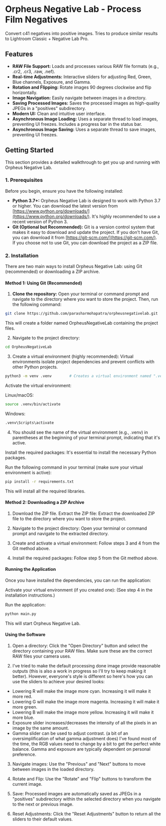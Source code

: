# Orpheus Negative Lab - Process Film Negatives

Convert c41 negatives into positive images. Tries to produce similar results to Lightroom Classic + Negative Lab Pro.

## Features

* **RAW File Support:** Loads and processes various RAW file formats (e.g., .cr2, .cr3, .raw, .nef).
* **Real-time Adjustments:** Interactive sliders for adjusting Red, Green, Blue channels, Exposure, and Gamma.
* **Rotation and Flipping:** Rotate images 90 degrees clockwise and flip horizontally.
* **Image Navigation:** Easily navigate between images in a directory.
* **Saving Processed Images:** Saves the processed images as high-quality JPEGs in a "positives" subdirectory.
* **Modern UI:** Clean and intuitive user interface.
* **Asynchronous Image Loading:** Uses a separate thread to load images, preventing UI freezes. Includes a progress bar in the status bar.
* **Asynchronous Image Saving:** Uses a separate thread to save images, preventing UI freezes.

## Getting Started

This section provides a detailed walkthrough to get you up and running with Orpheus Negative Lab.

### 1. Prerequisites

Before you begin, ensure you have the following installed:

* **Python 3.7+:**  Orpheus Negative Lab is designed to work with Python 3.7 or higher. You can download the latest version from [https://www.python.org/downloads/](https://www.python.org/downloads/).  It's highly recommended to use a recent version of Python 3.
* **Git (Optional but Recommended):** Git is a version control system that makes it easy to download and update the project. If you don't have Git, you can download it from [https://git-scm.com/](https://git-scm.com/).  If you choose not to use Git, you can download the project as a ZIP file.

### 2. Installation

There are two main ways to install Orpheus Negative Lab: using Git (recommended) or downloading a ZIP archive.

#### Method 1: Using Git (Recommended)

1. **Clone the repository:** Open your terminal or command prompt and navigate to the directory where you want to store the project. Then, run the following command:

```bash
git clone https://github.com/parasharmohapatra/orpheusnegativelab.git
```

This will create a folder named OrpheusNegativeLab containing the project files.

2. Navigate to the project directory:

```bash
cd OrpheusNegativeLab
```

3. Create a virtual environment (highly recommended):  Virtual environments isolate project dependencies and prevent conflicts with other Python projects.

```bash
python3 -m venv .venv        # Creates a virtual environment named ".venv"
```

Activate the virtual environment:

Linux/macOS:

```bash
source .venv/bin/activate
```

Windows:
```bash
.venv\Scripts\activate
```

4. You should see the name of the virtual environment (e.g., .venv) in parentheses at the beginning of your terminal prompt, indicating that it's active.

Install the required packages:  It's essential to install the necessary Python packages.  

Run the following command in your terminal (make sure your virtual environment is active):

```bash
pip install -r requirements.txt
```

This will install all the required libraries.

#### Method 2: Downloading a ZIP Archive

1. Download the ZIP file. Extract the ZIP file: Extract the downloaded ZIP file to the directory where you want to store the project.

2. Navigate to the project directory: Open your terminal or command prompt and navigate to the extracted directory.

3. Create and activate a virtual environment: Follow steps 3 and 4 from the Git method above.

4. Install the required packages: Follow step 5 from the Git method above.


#### Running the Application
Once you have installed the dependencies, you can run the application:

Activate your virtual environment (if you created one):  (See step 4 in the installation instructions.)

Run the application:

```bash
python main.py
```
This will start Orpheus Negative Lab.

#### Using the Software
1. Open a directory: Click the "Open Directory" button and select the directory containing your RAW files. Make sure these are the correct RAW files your camera uses.

2. I've tried to make the default processing done image provide reasonable outputs (this is also a work in progress so I'll try to keep making it better). However, everyone's style is different so here's how you can use the sliders to achieve your desired looks:
 - Lowering R will make the image more cyan. Increasing it will make it more red.
 - Lowering G will make the image more magenta. Increasing it will make it more green. 
 - Lowering B will make the image more yellow. Increasing it will make it more blue. 
 - Exposure slider increases/decreases the intensity of all the pixels in an image by the same amount. 
 - Gamma slider can be used to adjust contrast. (a bit of an oversimplification of what gamma adjustment does)
I've found most of the time, the RGB values need to change by a bit to get the perfect white balance. Gamma and exposure are typically dependent on personal preference.

3. Navigate images: Use the "Previous" and "Next" buttons to move between images in the loaded directory.

4. Rotate and Flip: Use the "Rotate" and "Flip" buttons to transform the current image.

5. Save: Processed images are automatically saved as JPEGs in a "positives" subdirectory within the selected directory when you navigate to the next or previous image.

6. Reset Adjustments: Click the "Reset Adjustments" button to return all the sliders to their default values.
